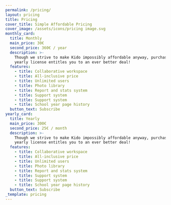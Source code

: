 ```yaml
---
permalink: /pricing/
layout: pricing
title: Pricing
cover_title: Simple Affordable Pricing
cover_image: /assets/icons/pricing image.svg
monthly_card:
  title: Monthly
  main_price: 30€
  second_price: 360€ / year
  description: >-
    Though we strive to make Kido impossibly affordable anyway, purchasing a
    yearly license entitles you to an ever better deal!
  features:
    - title: Collaborative workspace
    - title: All-inclusive price
    - title: Unlimited users
    - title: Photo library
    - title: Report and stats system
    - title: Support system
    - title: Support system
    - title: School year page history
  button_text: Subscribe
yearly_card:
  title: Yearly
  main_price: 300€
  second_price: 25€ / month
  description: >-
    Though we strive to make Kido impossibly affordable anyway, purchasing a
    yearly license entitles you to an ever better deal!
  features:
    - title: Collaborative workspace
    - title: All-inclusive price
    - title: Unlimited users
    - title: Photo library
    - title: Report and stats system
    - title: Support system
    - title: Support system
    - title: School year page history
  button_text: Subscribe
_template: pricing
---
```


